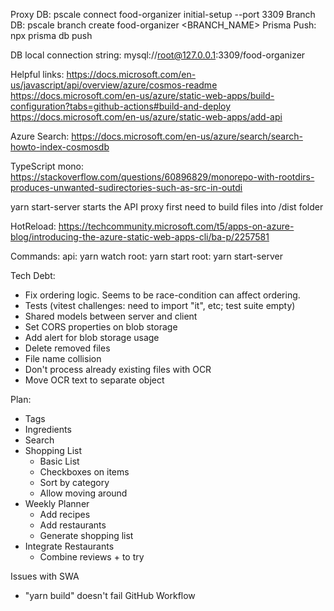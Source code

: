 Proxy DB: pscale connect food-organizer initial-setup --port 3309
Branch DB: pscale branch create food-organizer <BRANCH_NAME>
Prisma Push: npx prisma db push

DB local connection string: mysql://root@127.0.0.1:3309/food-organizer

Helpful links:
https://docs.microsoft.com/en-us/javascript/api/overview/azure/cosmos-readme
https://docs.microsoft.com/en-us/azure/static-web-apps/build-configuration?tabs=github-actions#build-and-deploy
https://docs.microsoft.com/en-us/azure/static-web-apps/add-api

Azure Search: https://docs.microsoft.com/en-us/azure/search/search-howto-index-cosmosdb

TypeScript mono: https://stackoverflow.com/questions/60896829/monorepo-with-rootdirs-produces-unwanted-sudirectories-such-as-src-in-outdi

yarn start-server starts the API proxy
first need to build files into /dist folder

HotReload: https://techcommunity.microsoft.com/t5/apps-on-azure-blog/introducing-the-azure-static-web-apps-cli/ba-p/2257581

Commands:
api: yarn watch
root: yarn start
root: yarn start-server

Tech Debt:

- Fix ordering logic. Seems to be race-condition can affect ordering.
- Tests (vitest challenges: need to import "it", etc; test suite empty)
- Shared models between server and client
- Set CORS properties on blob storage
- Add alert for blob storage usage
- Delete removed files
- File name collision
- Don't process already existing files with OCR
- Move OCR text to separate object

Plan:

- Tags
- Ingredients
- Search
- Shopping List
  - Basic List
  - Checkboxes on items
  - Sort by category
  - Allow moving around
- Weekly Planner
  - Add recipes
  - Add restaurants
  - Generate shopping list
- Integrate Restaurants
  - Combine reviews + to try

Issues with SWA

- "yarn build" doesn't fail GitHub Workflow
